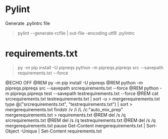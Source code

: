 # Pylint
Generate .pylintrc file
> pylint --generate-rcfile | out-file -encoding utf8 .pylintrc

# requirements.txt
> py -m pip install -U pipreqs
> python -m  pipreqs.pipreqs src --savepath requirements.txt --force
>
@ECHO OFF
@REM py -m pip install -U pipreqs
@REM python -m  pipreqs.pipreqs src --savepath srcrequirements.txt --force
@REM python -m  pipreqs.pipreqs test --savepath testrequirements.txt --force
@REM cat srcrequirements.txt testrequirements.txt | sort -u > mergerequirements.txt
type @("srcrequirements.txt", "testrequirements.txt") | sort > mergerequirements.txt
findstr /v /i /L /c:"auto_mix_prep" mergerequirements.txt > requirements.txt
@REM del /s /q srcrequirements.txt
@REM del /s /q testrequirements.txt
@REM del /s /q mergerequirements.txt
pause
Get-Content mergerequirements.txt | Sort-Object -Unique | Set-Content requirements.txt
